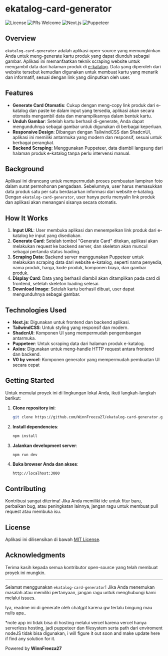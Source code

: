 # ekatalog-card-generator

![License](https://img.shields.io/badge/license-MIT-blue.svg)
![PRs Welcome](https://img.shields.io/badge/PRs-welcome-brightgreen.svg)
![Next.js](https://img.shields.io/badge/Next.js-12.0.0-blue.svg)
![Puppeteer](https://img.shields.io/badge/Puppeteer-13.0.0-blue.svg)

## Overview

`ekatalog-card-generator` adalah aplikasi open-source yang memungkinkan Anda untuk meng-generate kartu produk yang dapat diunduh sebagai gambar. Aplikasi ini memanfaatkan teknik scraping website untuk mengambil data dari halaman produk di [e-katalog](https://ekatalog.lkpp.go.id/). Data yang diperoleh dari website tersebut kemudian digunakan untuk membuat kartu yang menarik dan informatif, sesuai dengan link yang diinputkan oleh user.

## Features

- **Generate Card Otomatis**: Cukup dengan meng-copy link produk dari e-katalog dan paste ke dalam input yang tersedia, aplikasi akan secara otomatis mengambil data dan menampilkannya dalam bentuk kartu.
- **Unduh Gambar**: Setelah kartu berhasil di-generate, Anda dapat mengunduhnya sebagai gambar untuk digunakan di berbagai keperluan.
- **Responsive Design**: Dibangun dengan TailwindCSS dan ShadcnUI, aplikasi ini memiliki antarmuka yang modern dan responsif, sesuai untuk berbagai perangkat.
- **Backend Scraping**: Menggunakan Puppeteer, data diambil langsung dari halaman produk e-katalog tanpa perlu intervensi manual.

## Background

Aplikasi ini dirancang untuk mempermudah proses pembuatan lampiran foto dalam surat permohonan pengadaan. Sebelumnya, user harus memasukkan data produk satu per satu berdasarkan informasi dari website e-katalog. Dengan `ekatalog-card-generator`, user hanya perlu menyalin link produk dan aplikasi akan menangani sisanya secara otomatis.

## How It Works

1. **Input URL**: User membuka aplikasi dan menempelkan link produk dari e-katalog ke input yang disediakan.
2. **Generate Card**: Setelah tombol "Generate Card" ditekan, aplikasi akan melakukan request ke backend server, dan skeleton akan muncul sebagai pertanda status loading.
3. **Scraping Data**: Backend server menggunakan Puppeteer untuk melakukan scraping data dari website e-katalog, seperti nama penyedia, nama produk, harga, kode produk, komponen biaya, dan gambar produk.
4. **Display Card**: Data yang berhasil diambil akan ditampilkan pada card di frontend, setelah skeleton loading selesai.
5. **Download Image**: Setelah kartu berhasil dibuat, user dapat mengunduhnya sebagai gambar.

## Technologies Used

- **Next.js**: Digunakan untuk frontend dan backend aplikasi.
- **TailwindCSS**: Untuk styling yang responsif dan modern.
- **ShadcnUI**: Komponen UI yang mempermudah pengembangan antarmuka.
- **Puppeteer**: Untuk scraping data dari halaman produk e-katalog.
- **Axios**: Digunakan untuk meng-handle HTTP request antara frontend dan backend.
- **V0 by vercel**: Komponen generator yang mempermudah pembuatan UI secara cepat

## Getting Started

Untuk memulai proyek ini di lingkungan lokal Anda, ikuti langkah-langkah berikut:

1. **Clone repository ini**:
    ```bash
    git clone https://github.com/WinnFreeza27/ekatalog-card-generator.git
    ```
2. **Install dependencies**:
    ```bash
    npm install
    ```
3. **Jalankan development server**:
    ```bash
    npm run dev
    ```
4. **Buka browser Anda dan akses**:
    ```
    http://localhost:3000
    ```

## Contributing

Kontribusi sangat diterima! Jika Anda memiliki ide untuk fitur baru, perbaikan bug, atau peningkatan lainnya, jangan ragu untuk membuat pull request atau membuka isu.

## License

Aplikasi ini dilisensikan di bawah [MIT License](LICENSE).

## Acknowledgments

Terima kasih kepada semua kontributor open-source yang telah membuat proyek ini mungkin. 

---

Selamat menggunakan `ekatalog-card-generator`! Jika Anda menemukan masalah atau memiliki pertanyaan, jangan ragu untuk menghubungi kami melalui [issues](https://github.com/username/ekatalog-card-generator/issues).

Iya, readme ini di generate oleh chatgpt karena gw terlalu bingung mau nulis apa..

*note app ini tidak bisa di hosting melalui vercel karena vercel hanya serverless hosting, jadi puppeteer dan filesystem serta path dari enviroment nodeJS tidak bisa digunakan, i will figure it out soon and make update here if find any solution for it.

Powered by **WinnFreeza27**
